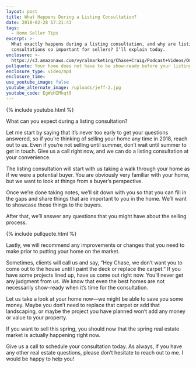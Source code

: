 ```yaml
---
layout: post
title: What Happens During a Listing Consultation?
date: 2018-02-28 17:21:43
tags:
  - Home Seller Tips
excerpt: >-
  What exactly happens during a listing consultation, and why are listing
  consultations so important for sellers? I’ll explain today.
enclosure: >-
  https://s3.amazonaws.com/vyralmarketing/Chase+Craig/Podcast+Videos/Omaha+Real+Estate+Agent-+Our+Big+Goals+for+2018.mp4
pullquote: Your home does not have to be show-ready before your listing consultation.
enclosure_type: video/mp4
enclosure_time:
use_youtube_image: false
youtube_alternate_image: /uploads/jeff-2.jpg
youtube_code: EgWzHIMkqt0
---
```


{% include youtube.html %}

What can you expect during a listing consultation?&nbsp;

Let me start by saying that it’s never too early to get your questions answered, so if you’re thinking of selling your home any time in 2018, reach out to us. Even if you’re not selling until summer, don’t wait until summer to get in touch. Give us a call right now, and we can do a listing consultation at your convenience.&nbsp;

The listing consultation will start with us taking a walk through your home as if we were a potential buyer. You are obviously very familiar with your home, but we want to look at things from a buyer’s perspective.&nbsp;

Once we’re done taking notes, we’ll sit down with you so that you can fill in the gaps and share things that are important to you in the home. We’ll want to showcase those things to the buyers.&nbsp;

After that, we’ll answer any questions that you might have about the selling process.&nbsp;

{% include pullquote.html %}

Lastly, we will recommend any improvements or changes that you need to make prior to putting your home on the market.

Sometimes, clients will call us and say, “Hey Chase, we don’t want you to come out to the house until I paint the deck or replace the carpet.” If you have some projects lined up, have us come out right now. You’ll never get any judgment from us. We know that even the best homes are not necessarily show-ready when it’s time for the consultation.&nbsp;

Let us take a look at your home now—we might be able to save you some money. Maybe you don’t need to replace that carpet or add that landscaping, or maybe the project you have planned won’t add any money or value to your property. &nbsp;&nbsp;

If you want to sell this spring, you should now that the spring real estate market is actually happening right now.&nbsp;

Give us a call to schedule your consultation today. As always, if you have any other real estate questions, please don’t hesitate to reach out to me. I would be happy to help you!